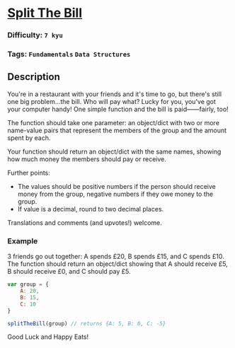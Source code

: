 # [Split The Bill](https://www.codewars.com/kata/5641275f07335295f10000d0)

### Difficulty: `7 kyu`

### Tags: `Fundamentals` `Data Structures`

## Description

You're in a restaurant with your friends and it's time to go, but there's still one big problem...the bill. Who will pay what? Lucky for you, you've got your computer handy! One simple function and the bill is paid——fairly, too!

The function should take one parameter: an object/dict with two or more name-value pairs that represent the members of the group and the amount spent by each.

Your function should return an object/dict with the same names, showing how much money the members should pay or receive.

Further points:

- The values should be positive numbers if the person should receive money from the group, negative numbers if they owe money to the group.
- If value is a decimal, round to two decimal places.

Translations and comments (and upvotes!) welcome.

### Example
3 friends go out together: A spends £20, B spends £15, and C spends £10. The function should return an object/dict showing that A should receive £5, B should receive £0, and C should pay £5.

```js
var group = {
    A: 20, 
    B: 15, 
    C: 10
}

splitTheBill(group) // returns {A: 5, B: 0, C: -5}
```

Good Luck and Happy Eats!